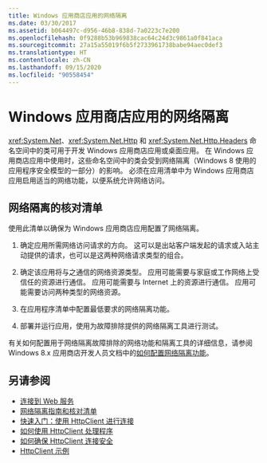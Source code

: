 ```yaml
---
title: Windows 应用商店应用的网络隔离
ms.date: 03/30/2017
ms.assetid: b064497c-d956-46b8-838d-7a0223c7e200
ms.openlocfilehash: 0f9288b53b969838cac64c24d3c9861a0f841aca
ms.sourcegitcommit: 27a15a55019f6b5f2733961738babe94aec0def3
ms.translationtype: HT
ms.contentlocale: zh-CN
ms.lasthandoff: 09/15/2020
ms.locfileid: "90558454"
---
```

# <a name="network-isolation-for-windows-store-apps"></a>Windows 应用商店应用的网络隔离

<xref:System.Net>、<xref:System.Net.Http> 和 <xref:System.Net.Http.Headers> 命名空间中的类可用于开发 Windows 应用商店应用或桌面应用。 在 Windows 应用商店应用中使用时，这些命名空间中的类会受到网络隔离（Windows 8 使用的应用程序安全模型的一部分）的影响。 必须在应用清单中为 Windows 应用商店应用启用适当的网络功能，以便系统允许网络访问。  
  
## <a name="checklist-for-network-isolation"></a>网络隔离的核对清单  

使用此清单以确保为 Windows 应用商店应用配置了网络隔离。  
  
1. 确定应用所需网络访问请求的方向。 这可以是出站客户端发起的请求或入站主动提供的请求，也可以是这两种网络请求类型的组合。  
  
2. 确定该应用将与之通信的网络资源类型。 应用可能需要与家庭或工作网络上受信任的资源进行通信。 应用可能需要与 Internet 上的资源进行通信。 应用可能需要访问两种类型的网络资源。  
  
3. 在应用程序清单中配置最低要求的网络隔离功能。  
  
4. 部署并运行应用，使用为故障排除提供的网络隔离工具进行测试。  
  
有关如何配置用于网络隔离故障排除的网络功能和隔离工具的详细信息，请参阅 Windows 8.x 应用商店开发人员文档中的[如何配置网络隔离功能](/previous-versions/windows/apps/hh770532(v=win.10))。
  
## <a name="see-also"></a>另请参阅

- [连接到 Web 服务](/previous-versions/windows/apps/hh761504(v=win.10))
- [网络隔离指南和核对清单](/previous-versions/windows/apps/hh770532(v=win.10))
- [快速入门：使用 HttpClient 进行连接](/previous-versions/windows/apps/hh781239(v=win.10))
- [如何使用 HttpClient 处理程序](/previous-versions/windows/apps/hh781241(v=win.10))
- [如何确保 HttpClient 连接安全](/previous-versions/windows/apps/hh781240(v=win.10))
- [HttpClient 示例](https://code.msdn.microsoft.com/windowsapps/HttpClient-sample-55700664)
